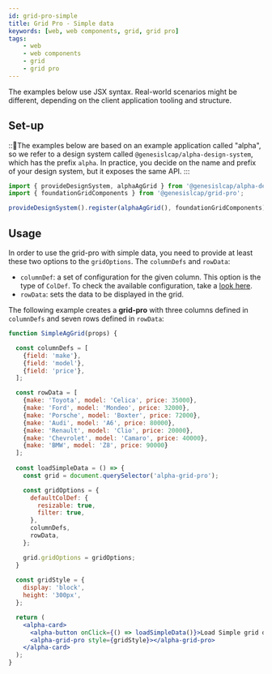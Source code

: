 ```yaml
---
id: grid-pro-simple
title: Grid Pro - Simple data
keywords: [web, web components, grid, grid pro]
tags:
    - web
    - web components
    - grid
    - grid pro
---
```


The examples below use JSX syntax. Real-world scenarios might be different, depending on the client application tooling and structure.

## Set-up

::🎵The examples below are based on an example application called "alpha", so we refer to a design system called `@genesislcap/alpha-design-system`, which has the prefix `alpha`. In practice, you decide on the name and prefix of your design system, but it exposes the same API.
:::

```ts
import { provideDesignSystem, alphaAgGrid } from '@genesislcap/alpha-design-system';
import { foundationGridComponents } from '@genesislcap/grid-pro';

provideDesignSystem().register(alphaAgGrid(), foundationGridComponents);
```

## Usage

In order to use the grid-pro with simple data, you need to provide at least these two options to the `gridOptions`. The `columnDefs` and `rowData`:

- `columnDef`: a set of configuration for the given column. This option is the type of `ColDef`. To check the available configuration, take a [look here](https://www.ag-grid.com/javascript-data-grid/column-properties/).
- `rowData`: sets the data to be displayed in the grid.

The following example creates a **grid-pro** with three columns defined in `columnDefs` and seven rows defined in `rowData`:
```jsx live 
function SimpleAgGrid(props) {

  const columnDefs = [
    {field: 'make'},
    {field: 'model'},
    {field: 'price'},
  ];

  const rowData = [
    {make: 'Toyota', model: 'Celica', price: 35000},
    {make: 'Ford', model: 'Mondeo', price: 32000},
    {make: 'Porsche', model: 'Boxter', price: 72000},
    {make: 'Audi', model: 'A6', price: 80000},
    {make: 'Renault', model: 'Clio', price: 20000},
    {make: 'Chevrolet', model: 'Camaro', price: 40000},
    {make: 'BMW', model: 'Z8', price: 90000}
  ];
  
  const loadSimpleData = () => {
    const grid = document.querySelector('alpha-grid-pro');

    const gridOptions = {
      defaultColDef: {
        resizable: true,
        filter: true,
      },
      columnDefs,
      rowData,
    };

    grid.gridOptions = gridOptions;
  }
  
  const gridStyle = {
    display: 'block',
    height: '300px',
  };

  return (
    <alpha-card>
      <alpha-button onClick={() => loadSimpleData()}>Load Simple grid data</alpha-button>
      <alpha-grid-pro style={gridStyle}></alpha-grid-pro>
    </alpha-card>
  );
}
```

